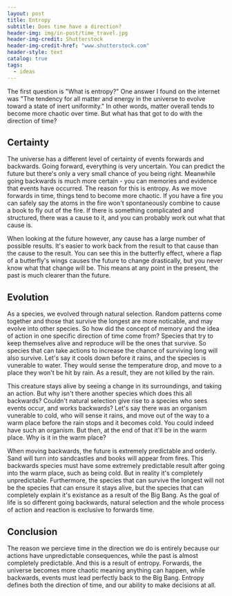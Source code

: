 ```yaml
---
layout: post
title: Entropy
subtitle: Does time have a direction?
header-img: img/in-post/time_travel.jpg
header-img-credit: Shutterstock
header-img-credit-href: "www.shutterstock.com"
header-style: text
catalog: true
tags:
  - ideas
---
```

The first question is "What is entropy?" One answer I found on the internet was "The tendency for all matter and energy in the universe to evolve toward a state of inert uniformity." In other words, matter overall tends to become more chaotic over time. But what has that got to do with the direction of time?

## Certainty

The universe has a different level of certainty of events forwards and backwards. Going forward, everything is very uncertain. You can predict the future but there's only a very small chance of you being right. Meanwhile going backwards is much more certain - you can memories and evidence that events have occurred. The reason for this is entropy. As we move forwards in time, things tend to become more chaotic. If you have a fire you can safely say the atoms in the fire won't spontaneously combine to cause a book to fly out of the fire. If there is something complicated and structured, there was a cause to it, and you can probably work out what that cause is.

When looking at the future however, any cause has a large number of possible results. It's easier to work back from the result to that cause than the cause to the result. You can see this in the butterfly effect, where a flap of a butterfly's wings causes the future to change drastically, but you never know what that change will be. This means at any point in the present, the past is much clearer than the future.

## Evolution

As a species, we evolved through natural selection. Random patterns come together and those that survive the longest are more noticable, and may evolve into other species. So how did the concept of memory and the idea of action in one specific direction of time come from? Species that try to keep themselves alive and reproduce will be the ones that survive. So species that can take actions to increase the chance of surviving long will also survive. Let's say it cools down before it rains, and the species is vunerable to water. They would sense the temperature drop, and move to a place they won't be hit by rain. As a result, they are not killed by the rain.

This creature stays alive by seeing a change in its surroundings, and taking an action. But why isn't there another species which does this all backwards? Couldn't natural selection give rise to a species who sees events occur, and works backwards? Let's say there was an organism vunerable to cold, who will sense it rains, and move out of the way to a warm place before the rain stops and it becomes cold. You could indeed have such an organism. But then, at the end of that it'll be in the warm place. Why is it in the warm place?

When moving backwards, the future is extremely predictable and orderly. Sand will turn into sandcastles and books will appear from fires. This backwards species must have some extremely predictable result after going into the warm place, such as being cold. But in reality it's completely unpredictable. Furthermore, the species that can survive the longest will not be the species that can ensure it stays alive, but the species that can completely explain it's existance as a result of the Big Bang. As the goal of life is so different going backwards, natural selection and the whole process of action and reaction is exclusive to forwards time.

## Conclusion

The reason we percieve time in the direction we do is entirely because our actions have unpredictable consequences, while the past is almost completely predictable. And this is a result of entropy. Forwards, the universe becomes more chaotic meaning anything can happen, while backwards, events must lead perfectly back to the Big Bang. Entropy defines both the direction of time, and our ability to make decisions at all.